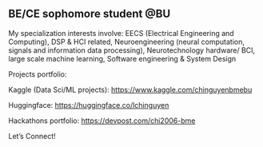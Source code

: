 ## BE/CE sophomore student @BU
My specialization interests involve: EECS (Electrical Engineering and Computing), DSP & HCI related, Neuroengineering (neural computation, signals and information data processing), Neurotechnology hardware/ BCI, large scale machine learning, Software engineering & System Design 

Projects portfolio:

Kaggle (Data Sci/ML projects): https://www.kaggle.com/chinguyenbmebu

Huggingface: https://huggingface.co/lchinguyen


Hackathons portfolio: https://devpost.com/chi2006-bme

Let’s Connect! 


<!--
**chinguyen1010/chinguyen1010** is a ✨ _special_ ✨ repository because its `README.md` (this file) appears on your GitHub profile.

Here are some ideas to get you started:

- 🔭 I’m currently working on ...
- 🌱 I’m currently learning ...
- 👯 I’m looking to collaborate on ...
- 🤔 I’m looking for help with ...
- 💬 Ask me about ...
- 📫 How to reach me: ...
- 😄 Pronouns: ...
- ⚡ Fun fact: ...
-->
